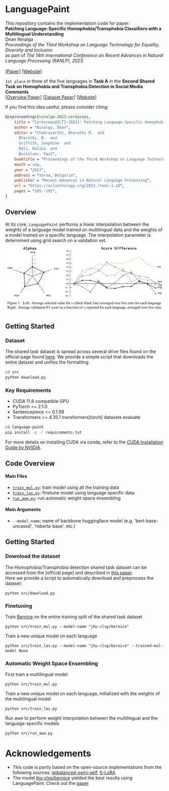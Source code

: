 # LanguagePaint

This repository contains the implementation code for paper: <br>
**Patching Language-Specific Homophobia/Transphobia Classifiers with a Multilingual Understanding** <br>
Dean Ninalga <br>
_Proceedings of the Third Workshop on Language Technology for Equality, Diversity and Inclusion_ <br>
as part of _The 14th International Conference on Recent Advances in Natural Language Processing (RANLP), 2023_ <br> <br>
[[Paper](https://aclanthology.org/2023.ltedi-1.28.pdf)] [[Website](https://aclanthology.org/events/ranlp-2023/)] 

`1st place` in three of the five languages in **Task A** in the **Second Shared Task on Homophobia and Transphobia Detection in Social Media Comments** <br>
[[Overview Paper](https://aclanthology.org/2023.ltedi-1.6.pdf)] [[Dataset Paper](https://www.sciencedirect.com/science/article/pii/S2667096822000623)] [[Website](https://codalab.lisn.upsaclay.fr/competitions/11077#learn_the_details-overview)]

If you find this idea useful, please consider citing:
```bib
@inproceedings{ninalga-2023-cordyceps,
    title = "Cordyceps@{LT}-{EDI}: Patching Language-Specific Homophobia/Transphobia Classifiers with a Multilingual Understanding",
    author = "Ninalga, Dean",
    editor = "Chakravarthi, Bharathi R.  and
      Bharathi, B.  and
      Griffith, Joephine  and
      Bali, Kalika  and
      Buitelaar, Paul",
    booktitle = "Proceedings of the Third Workshop on Language Technology for Equality, Diversity and Inclusion",
    month = sep,
    year = "2023",
    address = "Varna, Bulgaria",
    publisher = "Recent Advances in Natural Language Processing",
    url = "https://aclanthology.org/2023.ltedi-1.28",
    pages = "185--191",
}
```
## Overview
At its core, `LanguagePaint` performs a linear interpolation between the weights of a language model trained on multilingual data and the weights of a model trained on a specific language.
The interpolation parameter is determined using grid search on a validation set.
![Screenshot](alpha.png)

## Getting Started
### Dataset
The shared task dataset is spread across several drive files found on the official page found [here](https://codalab.lisn.upsaclay.fr/competitions/11077#participate).
We provide a simple script that downloads the entire dataset and unifies the formatting.
```bash
cd src
python download.py
```
### Key Requirements
- CUDA 11.8 compatible GPU
- PyTorch >= 2.1.0
- Sentencepiece >= 0.1.99
- Transformers >= 4.35.1
transformers[torch]
datasets
evaluate
```bash
cd language-paint
pip install -q -r requirements.txt
```
For more details on installing CUDA via conda, refer to the [CUDA Installation Guide by NVIDIA](https://docs.nvidia.com/cuda/cuda-installation-guide-linux/index.html#conda-installation).

## Code Overview
#### Main Files
- [`train_mul.py`](train_mul.py): train model using all the training data
- [`train_las.py`](train_las.py): finetune model using language specific data
- [`run_awe.py`](gen_pseudolabels.py): run automatic weight space ensembling

#### Main Arguments
- `--model_name`: name of backbone huggingface model (e.g. 'bert-base-uncased', 'roberta-base', etc.)

## Getting Started
### Download the dataset
The Homophobia/Transphobia detection shared task dataset can be accessed from the [official page] and described in [this paper](https://aclanthology.org/2023.ltedi-1.6.pdf). <br>
Here we provide a script to automatically download and preprocess the dataset:
```commandline
python src/download.py
```
### Finetuning
Train [Bernice](https://aclanthology.org/2022.emnlp-main.415/) on the entire training split of the shared task dataset
```commandline
python src/train_mul.py --model-name "jhu-clsp/bernice"
```
Train a new unique model on each language
```commandline
python src/train_las.py --model-name "jhu-clsp/bernice" --trained-mul-model None
```
### Automatic Weight Space Ensembling
First train a multilingual model
```commandline
python src/train_mul.py 
```
Train a new unique model on each language, initialized with the weights of the multilingual model
```commandline
python src/train_las.py 
```
Run awe to perform weight interpolation between the multilingual and the language-specific models
```commandline
python src/run_awe.py
```
# Acknowledgements
- This code is partly based on the open-source implementations from the following sources: [imbalanced-semi-self](https://github.com/YyzHarry/imbalanced-semi-self), [S-LoRA](https://github.com/S-LoRA/S-LoRA/blob/main/README.md)
- The model [jhu-clsp/bernice](https://huggingface.co/jhu-clsp/bernice) yielded the best results using LanguagePaint. Check out the [paper](https://aclanthology.org/2022.emnlp-main.415/)
